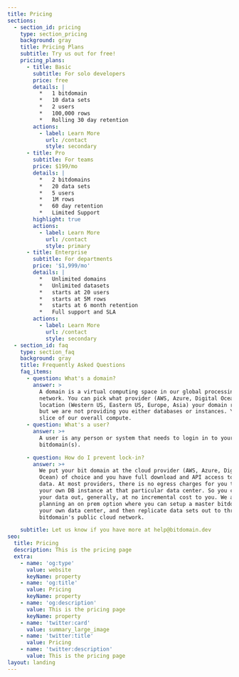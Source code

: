 ```yaml
---
title: Pricing
sections:
  - section_id: pricing
    type: section_pricing
    background: gray
    title: Pricing Plans
    subtitle: Try us out for free!
    pricing_plans:
      - title: Basic
        subtitle: For solo developers
        price: free
        details: |
          *   1 bitdomain
          *   10 data sets
          *   2 users
          *   100,000 rows
          *   Rolling 30 day retention
        actions:
          - label: Learn More
            url: /contact
            style: secondary
      - title: Pro
        subtitle: For teams
        price: $199/mo
        details: |
          *   2 bitdomains
          *   20 data sets
          *   5 users
          *   1M rows
          *   60 day retention
          *   Limited Support
        highlight: true
        actions:
          - label: Learn More
            url: /contact
            style: primary
      - title: Enterprise
        subtitle: For departments
        price: '$1,999/mo'
        details: |
          *   Unlimited domains
          *   Unlimited datasets
          *   starts at 20 users
          *   starts at 5M rows
          *   starts at 6 month retention
          *   Full support and SLA
        actions:
          - label: Learn More
            url: /contact
            style: secondary
  - section_id: faq
    type: section_faq
    background: gray
    title: Frequently Asked Questions
    faq_items:
      - question: What's a domain?
        answer: >
          A domain is a virtual computing space in our global processing
          network. You can pick what provider (AWS, Azure, Digital Ocean) and
          location (Western US, Eastern US, Europe, Asia) your domain runs on
          but we are not providing you either databases or instances. You get a
          slice of our overall compute.
      - question: What's a user?
        answer: >+
          A user is any person or system that needs to login in to your
          bitdomain(s).

      - question: How do I prevent lock-in?
        answer: >+
          We put your bit domain at the cloud provider (AWS, Azure, Digital
          Ocean) of choice and you have full download and API access to your
          data. At most providers, there is no egress charges for you to have
          your own DB instance at that particular data center. So you can get
          your data out, generally, at no incremental cost to you. We are also
          planning an on prem option where you can setup a master bitdomain in
          your own data center, and then replicate data sets out to through
          bitdomain's public cloud network.

    subtitle: Let us know if you have more at help@bitdomain.dev
seo:
  title: Pricing
  description: This is the pricing page
  extra:
    - name: 'og:type'
      value: website
      keyName: property
    - name: 'og:title'
      value: Pricing
      keyName: property
    - name: 'og:description'
      value: This is the pricing page
      keyName: property
    - name: 'twitter:card'
      value: summary_large_image
    - name: 'twitter:title'
      value: Pricing
    - name: 'twitter:description'
      value: This is the pricing page
layout: landing
---
```

